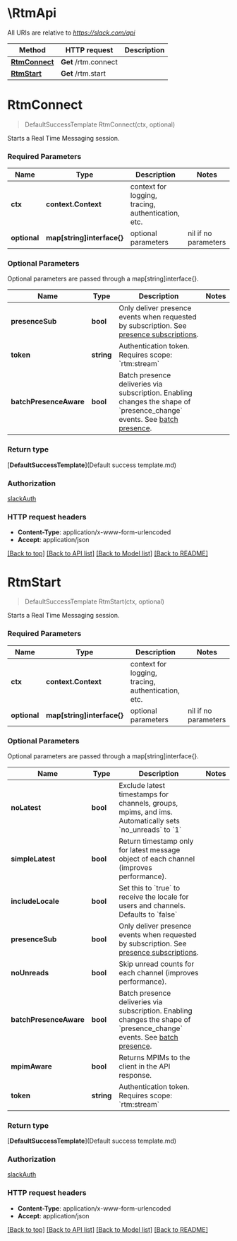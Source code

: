 # \RtmApi

All URIs are relative to *https://slack.com/api*

Method | HTTP request | Description
------------- | ------------- | -------------
[**RtmConnect**](RtmApi.md#RtmConnect) | **Get** /rtm.connect | 
[**RtmStart**](RtmApi.md#RtmStart) | **Get** /rtm.start | 


# **RtmConnect**
> DefaultSuccessTemplate RtmConnect(ctx, optional)


Starts a Real Time Messaging session.

### Required Parameters

Name | Type | Description  | Notes
------------- | ------------- | ------------- | -------------
 **ctx** | **context.Context** | context for logging, tracing, authentication, etc.
 **optional** | **map[string]interface{}** | optional parameters | nil if no parameters

### Optional Parameters
Optional parameters are passed through a map[string]interface{}.

Name | Type | Description  | Notes
------------- | ------------- | ------------- | -------------
 **presenceSub** | **bool**| Only deliver presence events when requested by subscription. See [presence subscriptions](/docs/presence-and-status#subscriptions). | 
 **token** | **string**| Authentication token. Requires scope: &#x60;rtm:stream&#x60; | 
 **batchPresenceAware** | **bool**| Batch presence deliveries via subscription. Enabling changes the shape of &#x60;presence_change&#x60; events. See [batch presence](/docs/presence-and-status#batching). | 

### Return type

[**DefaultSuccessTemplate**](Default success template.md)

### Authorization

[slackAuth](../README.md#slackAuth)

### HTTP request headers

 - **Content-Type**: application/x-www-form-urlencoded
 - **Accept**: application/json

[[Back to top]](#) [[Back to API list]](../README.md#documentation-for-api-endpoints) [[Back to Model list]](../README.md#documentation-for-models) [[Back to README]](../README.md)

# **RtmStart**
> DefaultSuccessTemplate RtmStart(ctx, optional)


Starts a Real Time Messaging session.

### Required Parameters

Name | Type | Description  | Notes
------------- | ------------- | ------------- | -------------
 **ctx** | **context.Context** | context for logging, tracing, authentication, etc.
 **optional** | **map[string]interface{}** | optional parameters | nil if no parameters

### Optional Parameters
Optional parameters are passed through a map[string]interface{}.

Name | Type | Description  | Notes
------------- | ------------- | ------------- | -------------
 **noLatest** | **bool**| Exclude latest timestamps for channels, groups, mpims, and ims. Automatically sets &#x60;no_unreads&#x60; to &#x60;1&#x60; | 
 **simpleLatest** | **bool**| Return timestamp only for latest message object of each channel (improves performance). | 
 **includeLocale** | **bool**| Set this to &#x60;true&#x60; to receive the locale for users and channels. Defaults to &#x60;false&#x60; | 
 **presenceSub** | **bool**| Only deliver presence events when requested by subscription. See [presence subscriptions](/docs/presence-and-status#subscriptions). | 
 **noUnreads** | **bool**| Skip unread counts for each channel (improves performance). | 
 **batchPresenceAware** | **bool**| Batch presence deliveries via subscription. Enabling changes the shape of &#x60;presence_change&#x60; events. See [batch presence](/docs/presence-and-status#batching). | 
 **mpimAware** | **bool**| Returns MPIMs to the client in the API response. | 
 **token** | **string**| Authentication token. Requires scope: &#x60;rtm:stream&#x60; | 

### Return type

[**DefaultSuccessTemplate**](Default success template.md)

### Authorization

[slackAuth](../README.md#slackAuth)

### HTTP request headers

 - **Content-Type**: application/x-www-form-urlencoded
 - **Accept**: application/json

[[Back to top]](#) [[Back to API list]](../README.md#documentation-for-api-endpoints) [[Back to Model list]](../README.md#documentation-for-models) [[Back to README]](../README.md)

